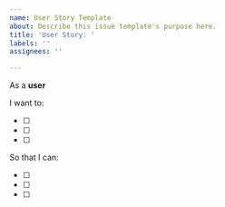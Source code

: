 ```yaml
---
name: User Story Template
about: Describe this issue template's purpose here.
title: 'User Story: '
labels: ''
assignees: ''

---
```


As a **user** 

I want to:

- [ ] 
- [ ]
- [ ]

So that I can:

- [ ]
- [ ]
- [ ]
